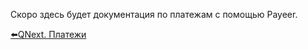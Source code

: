 
Скоро здесь будет документация по платежам с помощью Payeer.



[⬅️QNext. Платежи](/docs-test/_export/pay)
  
